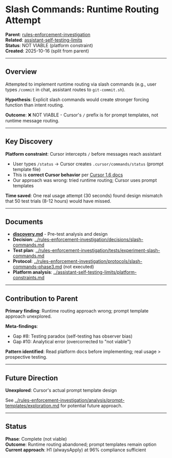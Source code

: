 # Slash Commands: Runtime Routing Attempt

**Parent**: [rules-enforcement-investigation](../rules-enforcement-investigation/)  
**Related**: [assistant-self-testing-limits](../assistant-self-testing-limits/)  
**Status**: NOT VIABLE (platform constraint)  
**Created**: 2025-10-16 (split from parent)

---

## Overview

Attempted to implement runtime routing via slash commands (e.g., user types `/commit` in chat, assistant routes to `git-commit.sh`).

**Hypothesis**: Explicit slash commands would create stronger forcing function than intent routing.

**Outcome**: ❌ NOT VIABLE - Cursor's `/` prefix is for prompt templates, not runtime message routing.

---

## Key Discovery

**Platform constraint**: Cursor intercepts `/` before messages reach assistant

- User types `/status` → Cursor creates `.cursor/commands/status` (prompt template file)
- This is **correct Cursor behavior** per [Cursor 1.6 docs](https://cursor.com/changelog/1-6)
- Our approach was wrong: tried runtime routing; Cursor uses prompt templates

**Time saved**: One real usage attempt (30 seconds) found design mismatch that 50 test trials (8-12 hours) would have missed.

---

## Documents

- **[discovery.md](discovery.md)** - Pre-test analysis and design
- **Decision**: [../rules-enforcement-investigation/decisions/slash-commands.md](../rules-enforcement-investigation/decisions/slash-commands.md)
- **Test plan**: [../rules-enforcement-investigation/tests/experiment-slash-commands.md](../rules-enforcement-investigation/tests/experiment-slash-commands.md)
- **Protocol**: [../rules-enforcement-investigation/protocols/slash-commands-phase3.md](../rules-enforcement-investigation/protocols/slash-commands-phase3.md) (not executed)
- **Platform analysis**: [../assistant-self-testing-limits/platform-constraints.md](../assistant-self-testing-limits/platform-constraints.md)

---

## Contribution to Parent

**Primary finding**: Runtime routing approach wrong; prompt template approach unexplored.

**Meta-findings**:

- Gap #8: Testing paradox (self-testing has observer bias)
- Gap #10: Analytical error (overcorrected to "not viable")

**Pattern identified**: Read platform docs before implementing; real usage > prospective testing.

---

## Future Direction

**Unexplored**: Cursor's actual prompt template design

See [../rules-enforcement-investigation/analysis/prompt-templates/exploration.md](../rules-enforcement-investigation/analysis/prompt-templates/exploration.md) for potential future approach.

---

## Status

**Phase**: Complete (not viable)  
**Outcome**: Runtime routing abandoned; prompt templates remain option  
**Current approach**: H1 (alwaysApply) at 96% compliance sufficient
